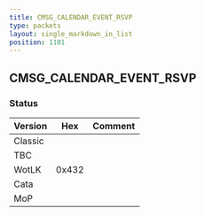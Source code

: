 ```yaml
---
title: CMSG_CALENDAR_EVENT_RSVP
type: packets
layout: single_markdown_in_list
position: 1101
---
```


## CMSG_CALENDAR_EVENT_RSVP

### Status

Version    | Hex        | Comment
---------- | ---------- | ---------- 
Classic    |            |
TBC        |            |
WotLK      | 0x432      |
Cata       |            |
MoP        |            |